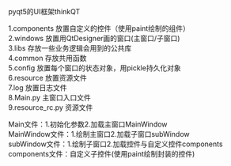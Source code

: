 pyqt5的UI框架thinkQT

1.components 放置自定义的控件（使用paint绘制的组件）   
2.windows 放置用QtDesigner画的窗口(主窗口/子窗口)   
3.libs 存放一些业务逻辑会用到的公共库   
4.common 存放共用函数   
5.config 放置每个窗口的状态对象，用pickle持久化对象   
6.resource 放置资源文件   
7.log 放置日志文件   
8.Main.py 主窗口入口文件   
9.resource_rc.py 资源文件  

Main文件：1.初始化参数2.加载主窗口MainWindow   
MainWindow文件：1.绘制主窗口2.加载子窗口subWindow  
subWindow文件：1.绘制子窗口2.加载控件与自定义控件components   
components文件：自定义子控件(使用paint绘制封装的控件)  
